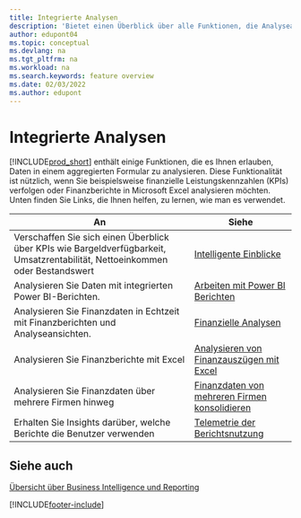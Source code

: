 ```yaml
---
title: Integrierte Analysen
description: 'Bietet einen Überblick über alle Funktionen, die Analyseaufgaben in Business Central unterstützen.'
author: edupont04
ms.topic: conceptual
ms.devlang: na
ms.tgt_pltfrm: na
ms.workload: na
ms.search.keywords: feature overview
ms.date: 02/03/2022
ms.author: edupont
---
```

# Integrierte Analysen

[!INCLUDE[prod_short](includes/prod_short.md)] enthält einige Funktionen, die es Ihnen erlauben, Daten in einem aggregierten Formular zu analysieren. Diese Funktionalität ist nützlich, wenn Sie beispielsweise finanzielle Leistungskennzahlen (KPIs) verfolgen oder Finanzberichte in Microsoft Excel analysieren möchten. Unten finden Sie Links, die Ihnen helfen, zu lernen, wie man es verwendet.

| An | Siehe |
| --- | --- |
|Verschaffen Sie sich einen Überblick über KPIs wie Bargeldverfügbarkeit, Umsatzrentabilität, Nettoeinkommen oder Bestandswert | [Intelligente Einblicke](about-intelligent-cloud.md) |
|Analysieren Sie Daten mit integrierten Power BI-Berichten. | [Arbeiten mit Power BI Berichten](across-working-with-powerbi.md) |
|Analysieren Sie Finanzdaten in Echtzeit mit Finanzberichten und Analyseansichten.| [Finanzielle Analysen](bi.md) |
|Analysieren Sie Finanzberichte mit Excel | [Analysieren von Finanzauszügen mit Excel](finance-analyze-excel.md) |
|Analysieren Sie Finanzdaten über mehrere Firmen hinweg | [Finanzdaten von mehreren Firmen konsolidieren](finance-consolidated-company-reporting.md) |
|Erhalten Sie Insights darüber, welche Berichte die Benutzer verwenden| [Telemetrie der Berichtsnutzung](/dynamics365/business-central/dev-itpro/administration/telemetry-reports-trace)|

## Siehe auch 

[Übersicht über Business Intelligence und Reporting](reports-use-reports.md)

[!INCLUDE[footer-include](includes/footer-banner.md)]
